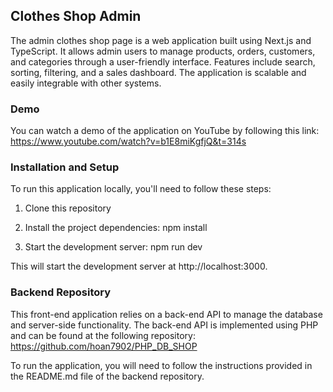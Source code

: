 ## Clothes Shop Admin
The admin clothes shop page is a web application built using Next.js and TypeScript. It allows admin users to manage products, orders, customers, and categories through a user-friendly interface. Features include search, sorting, filtering, and a sales dashboard. The application is scalable and easily integrable with other systems.

### Demo

You can watch a demo of the application on YouTube by following this link: https://www.youtube.com/watch?v=b1E8miKgfjQ&t=314s

### Installation and Setup

To run this application locally, you'll need to follow these steps:

1. Clone this repository

2. Install the project dependencies: npm install

3. Start the development server: npm run dev

This will start the development server at http://localhost:3000.

### Backend Repository

This front-end application relies on a back-end API to manage the database and server-side functionality. The back-end API is implemented using PHP and can be found at the following repository: https://github.com/hoan7902/PHP_DB_SHOP

To run the application, you will need to follow the instructions provided in the README.md file of the backend repository.
